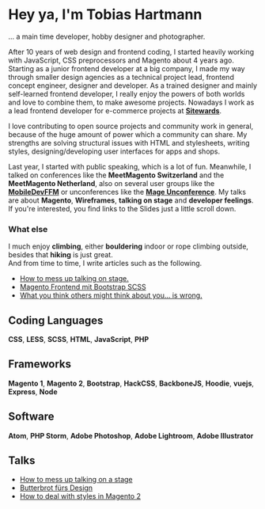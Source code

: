# Hey ya, I'm Tobias Hartmann

... a main time developer, hobby designer and photographer.

After 10 years of web design and frontend coding, I started heavily working with JavaScript, CSS preprocessors and Magento about 4 years ago. Starting as a junior frontend developer at a big company, I made my way through smaller design agencies as a technical project lead, frontend concept engineer, designer and developer. As a trained designer and mainly self-learned frontend developer, I really enjoy the powers of both worlds and love to combine them, to make awesome projects. Nowadays I work as a lead frontend developer for e-commerce projects at [**Sitewards**](http://www.sitewards.com/).

I love contributing to open source projects and community work in general, because of the huge amount of power which a community can share. My strengths are solving structural issues with HTML and stylesheets, writing styles, designing/developing user interfaces for apps and shops.

Last year, I started with public speaking, which is a lot of fun. Meanwhile, I talked on conferences like the **MeetMagento Switzerland** and the **MeetMagento Netherland**, also on several user groups like the [**MobileDevFFM**](https://twitter.com/MobileDevFfm) or unconferences like the [**Mage Unconference**](http://www.mageunconference.org/). My talks are about **Magento**, **Wireframes**, **talking on stage** and **developer feelings**. If you're interested, you find links to the Slides just a little scroll down.  

### What else

I much enjoy **climbing**, either **bouldering** indoor or rope climbing outside, besides that **hiking** is just great.   
And from time to time, I write articles such as the following.

- [How to mess up talking on stage.](https://www.webguys.de/diverses/how-to-mess-up-talking-on-stage)  
- [Magento Frontend mit Bootstrap SCSS](https://www.webguys.de/magento-1/tuerchen-18-magento-frontend-mit-bootstrap-scss)  
- [What you think others might think about you… is wrong.](https://medium.com/@ToH_82/what-you-think-what-others-might-think-about-you-f9fcb8d1afd0#.8ic01ehhp)

## Coding Languages
**CSS**,
**LESS**,
**SCSS**,
**HTML**,
**JavaScript**,
**PHP**

## Frameworks
**Magento 1**,
**Magento 2**,
**Bootstrap**,
**HackCSS**,
**BackboneJS**,
**Hoodie**,
**vuejs**,
**Express**,
**Node**

## Software
**Atom**,
**PHP Storm**,
**Adobe Photoshop**,
**Adobe Lightroom**,
**Adobe Illustrator**

## Talks
- [How to mess up talking on a stage](http://slides.com/tobiashartmann/how-to-mess-up-talking)
- [Butterbrot fürs Design](http://slides.com/tobiashartmann/butterbrot)
- [How to deal with styles in Magento 2](https://slidr.io/toh82/how-to-deal-with-styles-in-magento-2#1)
